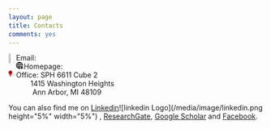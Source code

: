 ```yaml
---
layout: page
title: Contacts
comments: yes
---
```




<img align="left" src="/media/image/gmail.gpg" height="3%" width="3%">
Email: <pahriya@umich.edu><br/>

<img align="left" src="/media/image/website.png" height="3%" width="3%">
Homepage: <http://pashrap.com/><br/>

<img align="left" src="/media/image/address.png" height="3%" width="3%">
Office: SPH 6611 Cube 2
 <br/>            1415 Washington Heights
 <br/>              Ann Arbor, MI 48109
 
 You can also find me on [Linkedin](https://www.linkedin.com/in/pahriya-ashrap-paheliya-aixilafu-084900108/)![linkedin Logo](/media/image/linkedin.png height="5%" width="5%")
, [ResearchGate](https://www.researchgate.net/profile/Paheliya_Aixilafu), [Google Scholar](https://scholar.google.com/citations?user=O83SoRkAAAAJ&hl=en) and [Facebook](https://www.facebook.com/paheliya.aixilafu).


